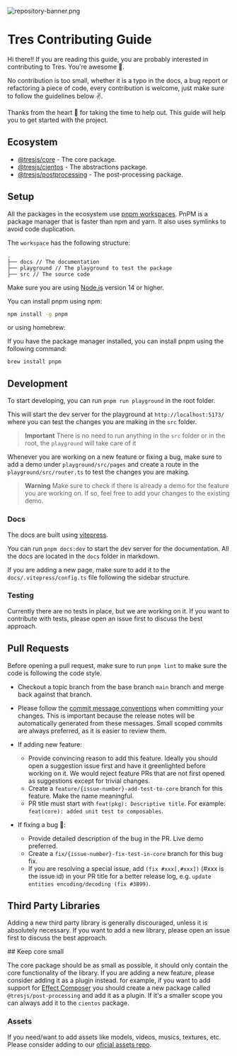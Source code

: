 ![repository-banner.png](https://res.cloudinary.com/alvarosaburido/image/upload/v1683452574/repo-banner_d2xeem.png)

# Tres Contributing Guide

Hi there!! If you are reading this guide, you are probably interested in contributing to Tres. You're awesome 🤩.

No contribution is too small, whether it is a typo in the docs, a bug report or refactoring a piece of code, every contribution is welcome, just make sure to follow the guidelines below ✌️.

Thanks from the heart 💚 for taking the time to help out. This guide will help you to get started with the project.

## Ecosystem
- [@tresjs/core](https://github.com/Tresjs/tres) - The core package.
- [@tresjs/cientos](https://github.com/Tresjs/cientos) - The abstractions package.
- [@tresjs/postprocessing](https://github.com/Tresjs/post-processing) - The post-processing package.

## Setup

All the packages in the ecosystem use [pnpm workspaces](https://pnpm.io/workspaces). PnPM is a package manager that is faster than npm and yarn. It also uses symlinks to avoid code duplication.

The `workspace` has the following structure:


```
.
├── docs // The documentation
├── playground // The playground to test the package
├── src // The source code

```

Make sure you are using [Node.js](https://nodejs.org/en/) version 14 or higher.

You can install pnpm using npm:

```bash
npm install -g pnpm
```

or using homebrew:

If you have the package manager installed, you can install pnpm using the following command:

```
brew install pnpm
```


## Development

To start developing, you can run `pnpm run playground` in the root folder.

This will start the dev server for the playground at `http://localhost:5173/` where you can test the changes you are making in the `src` folder. 


> **Important**
> There is no need to run anything in the `src` folder or in the root, the `playground` will take care of it


Whenever you are working on a new feature or fixing a bug, make sure to add a demo under `playground/src/pages` and create a route in the `playground/src/router.ts` to test the changes you are making.

> **Warning**
> Make sure to check if there is already a demo for the feature you are working on. If so, feel free to add your changes to the existing demo.



### Docs

The docs are built using [vitepress](https://vitepress.vuejs.org/).

You can run `pnpm docs:dev` to start the dev server for the documentation. All the docs are located in the `docs` folder in markdown.

If you are adding a new page, make sure to add it to the `docs/.vitepress/config.ts` file following the sidebar structure.

### Testing

Currently there are no tests in place, but we are working on it. If you want to contribute with tests, please open an issue first to discuss the best approach.

## Pull Requests

Before opening a pull request, make sure to run `pnpm lint` to make sure the code is following the code style.

- Checkout a topic branch from the base branch `main` branch and merge back against that branch.
- Please follow the [commit message conventions](https://www.conventionalcommits.org/en/v1.0.0-beta.4/) when committing your changes. This is important because the release notes will be automatically generated from these messages. Small scoped commits are always preferred, as it is easier to review them.
- If adding new feature:
  - Provide convincing reason to add this feature. Ideally you should open a suggestion issue first and have it greenlighted before working on it. We would reject feature PRs that are not first opened as suggestions except for trivial changes.
  - Create a `feature/{issue-number}-add-test-to-core` branch for this feature. Make the name meaningful.
  - PR title must start with `feat(pkg): Descriptive title`. For example: `feat(core): added unit test to composables`.
- If fixing a bug 🐛:

  - Provide detailed description of the bug in the PR. Live demo preferred.
  - Create a `fix/{issue-number}-fix-test-in-core` branch for this bug fix.
  - If you are resolving a special issue, add `(fix #xxx[,#xxx])` (#xxx is the issue id) in your PR title for a better release log, e.g. `update entities encoding/decoding (fix #3899)`.

## Third Party Libraries

Adding a new third party library is generally discouraged, unless it is absolutely necessary. If you want to add a new library, please open an issue first to discuss the best approach.

## Keep core small

The core package should be as small as possible, it should only contain the core functionality of the library. If you are adding a new feature, please consider adding it as a plugin instead. for example, if you want to add support for [Effect Composer](https://threejs.org/examples/?q=compo#webgl_postprocessing_effectcomposer) you should create a new package called `@tresjs/post-processing` and add it as a plugin. If it's a smaller scope you can always add it to the `cientos` package.

### Assets

If you need/want to add assets like models, videos, musics, textures, etc. Please consider adding to our [oficial assets repo](https://github.com/Tresjs/assets).